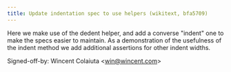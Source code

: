 ```yaml
---
title: Update indentation spec to use helpers (wikitext, bfa5709)
---
```


Here we make use of the dedent helper, and add a converse "indent" one to make the specs easier to maintain. As a demonstration of the usefulness of the indent method we add additional assertions for other indent widths.

Signed-off-by: Wincent Colaiuta &lt;win@wincent.com&gt;
